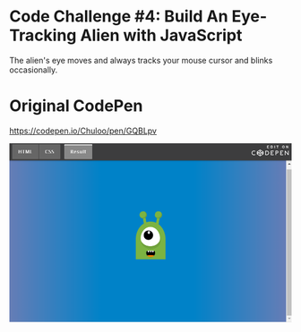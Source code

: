 # Code Challenge #4: Build An Eye-Tracking Alien with JavaScript
The alien's eye moves and always tracks your mouse cursor and blinks occasionally.


# Original CodePen
https://codepen.io/Chuloo/pen/GQBLpv


![Alien](https://raw.githubusercontent.com/tatilattanzi/js-eye-tracking-alien/master/src/img/alien.png)